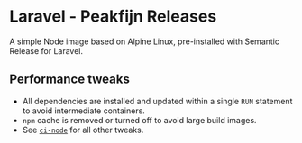 # Laravel - Peakfijn Releases

A simple Node image based on Alpine Linux, pre-installed with Semantic Release for Laravel.

## Performance tweaks

- All dependencies are installed and updated within a single `RUN` statement to avoid intermediate containers.
- `npm` cache is removed or turned off to avoid large build images.
- See [`ci-node`](https://github.com/byCedric/Docker/tree/master/images/ci-node) for all other tweaks.
